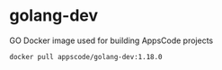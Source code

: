 # golang-dev

GO Docker image used for building AppsCode projects

```console
docker pull appscode/golang-dev:1.18.0
```
